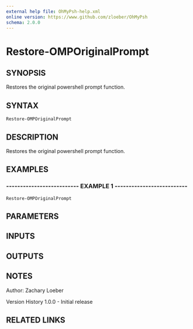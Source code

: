 ```yaml
---
external help file: OhMyPsh-help.xml
online version: https://www.github.com/zloeber/OhMyPsh
schema: 2.0.0
---
```


# Restore-OMPOriginalPrompt

## SYNOPSIS
Restores the original powershell prompt function.

## SYNTAX

```
Restore-OMPOriginalPrompt
```

## DESCRIPTION
Restores the original powershell prompt function.

## EXAMPLES

### -------------------------- EXAMPLE 1 --------------------------
```
Restore-OMPOriginalPrompt
```

## PARAMETERS

## INPUTS

## OUTPUTS

## NOTES
Author: Zachary Loeber


Version History
1.0.0 - Initial release

## RELATED LINKS

